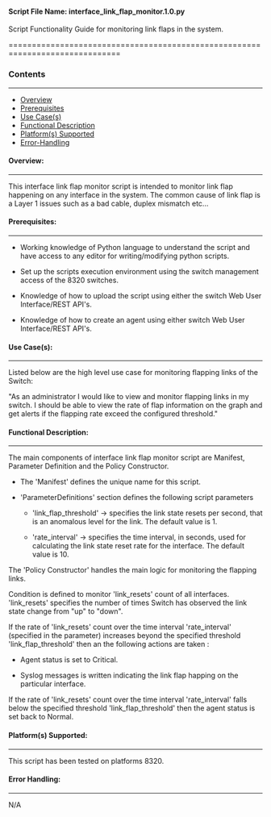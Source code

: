#### Script File Name: interface\_link\_flap\_monitor.1.0.py

Script Functionality Guide for monitoring link flaps in the system.

==============================================================================

### Contents

------------------------------------------------------------------------------
- [Overview](#Overview)
- [Prerequisites](#Prerequisites)
- [Use Case(s)](#Use_Case)
- [Functional Description](#Functional_Description)
- [Platform(s) Supported](#Platforms_Supported)
- [Error-Handling](#Error-Handling)


<a id='Overview'></a>
#### Overview:

------------------------------------------------------------------------------

This interface link flap monitor script is intended to monitor link flap 
happening on any interface in the system. The common cause of link flap is a 
Layer 1 issues such as a bad cable, duplex mismatch etc...

<a id='Prerequisites'></a>
#### Prerequisites:
------------------------------------------------------------------------------

- Working knowledge of Python language to understand the script and have 
access to any editor for writing/modifying python scripts.

- Set up the scripts execution environment using the switch management access 
of the 8320 switches.

- Knowledge of how to upload the script using either the switch Web User 
Interface/REST API's.

- Knowledge of how to create an agent using either switch Web User 
Interface/REST API's.

<a id='Use_Case'/></a>
#### Use Case(s):

------------------------------------------------------------------------------

Listed below are the high level use case for monitoring flapping links of the 
Switch:

"As an administrator I would like to view and monitor flapping links in my 
switch. I should be able to view the rate of flap information on the graph and
get alerts if the flapping rate exceed the configured threshold."

<a id='Functional_Description'/></a>
#### Functional Description:

------------------------------------------------------------------------------

The main components of interface link flap monitor script are Manifest, 
Parameter Definition and the Policy Constructor.

- The 'Manifest' defines the unique name for this script. 

- 'ParameterDefinitions' section defines the following script parameters

	- 'link\_flap\_threshold' -&gt; specifies the link state resets per 
	second, that is an anomalous level for the link. The default value 
	is 1.

	- 'rate\_interval' -&gt; specifies the time interval, in seconds, used
	for calculating the link state reset rate for the interface. 
	The default value is 10.

The 'Policy Constructor' handles the main logic for monitoring the flapping 
links.

Condition is defined to monitor 'link\_resets' count of all interfaces. 
'link\_resets' specifies the number of times Switch has observed the link 
state change from "up" to "down".

If the rate of 'link\_resets' count over the time interval 'rate\_interval' 
(specified in the parameter) increases beyond the specified threshold 
'link\_flap\_threshold' then an the following actions are taken :

- Agent status is set to Critical.

- Syslog messages is written indicating the link flap happing on the
particular interface.

If the rate of 'link\_resets' count over the time interval 'rate\_interval' 
falls below the specified threshold 'link\_flap\_threshold' then the agent 
status is set back to Normal.


<a id='Platforms_Supported'/></a>
#### Platform(s) Supported:

------------------------------------------------------------------------------
This script has been tested on platforms 8320.

<a id='Error-Handling'/></a>
#### Error Handling:

------------------------------------------------------------------------------

N/A
